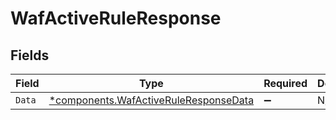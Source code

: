 # WafActiveRuleResponse


## Fields

| Field                                                                                         | Type                                                                                          | Required                                                                                      | Description                                                                                   |
| --------------------------------------------------------------------------------------------- | --------------------------------------------------------------------------------------------- | --------------------------------------------------------------------------------------------- | --------------------------------------------------------------------------------------------- |
| `Data`                                                                                        | [*components.WafActiveRuleResponseData](../../models/components/wafactiveruleresponsedata.md) | :heavy_minus_sign:                                                                            | N/A                                                                                           |